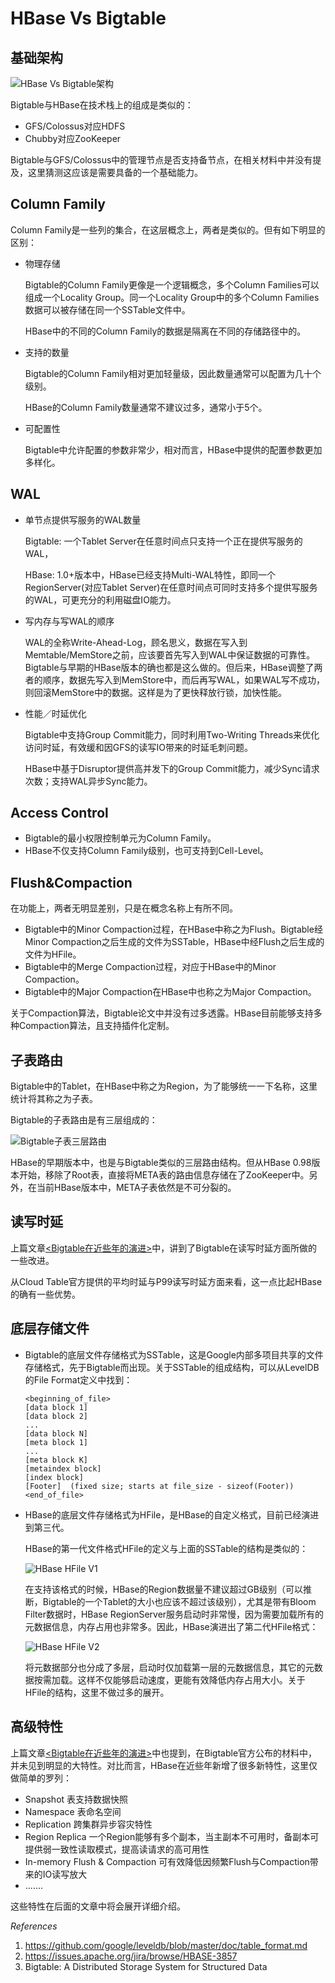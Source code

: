 # HBase Vs Bigtable

## 基础架构

![HBase Vs Bigtable架构](HBaseVsBigtable架构.png)

Bigtable与HBase在技术栈上的组成是类似的：

* GFS/Colossus对应HDFS
* Chubby对应ZooKeeper

Bigtable与GFS/Colossus中的管理节点是否支持备节点，在相关材料中并没有提及，这里猜测这应该是需要具备的一个基础能力。

## Column Family

Column Family是一些列的集合，在这层概念上，两者是类似的。但有如下明显的区别：

* 物理存储

  Bigtable的Column Family更像是一个逻辑概念，多个Column Families可以组成一个Locality Group。同一个Locality Group中的多个Column Families数据可以被存储在同一个SSTable文件中。

  HBase中的不同的Column Family的数据是隔离在不同的存储路径中的。
* 支持的数量

  Bigtable的Column Family相对更加轻量级，因此数量通常可以配置为几十个级别。

  HBase的Column Family数量通常不建议过多，通常小于5个。
* 可配置性

  Bigtable中允许配置的参数非常少，相对而言，HBase中提供的配置参数更加多样化。


## WAL

* 单节点提供写服务的WAL数量


  Bigtable: 一个Tablet Server在任意时间点只支持一个正在提供写服务的WAL，

  HBase:  1.0+版本中，HBase已经支持Multi-WAL特性，即同一个RegionServer(对应Tablet Server)在任意时间点可同时支持多个提供写服务的WAL，可更充分的利用磁盘IO能力。


* 写内存与写WAL的顺序

  WAL的全称Write-Ahead-Log，顾名思义，数据在写入到Memtable/MemStore之前，应该要首先写入到WAL中保证数据的可靠性。Bigtable与早期的HBase版本的确也都是这么做的。但后来，HBase调整了两者的顺序，数据先写入到MemStore中，而后再写WAL，如果WAL写不成功，则回滚MemStore中的数据。这样是为了更快释放行锁，加快性能。

* 性能／时延优化

  Bigtable中支持Group Commit能力，同时利用Two-Writing Threads来优化访问时延，有效缓和因GFS的读写IO带来的时延毛刺问题。

  HBase中基于Disruptor提供高并发下的Group Commit能力，减少Sync请求次数；支持WAL异步Sync能力。


## Access Control

* Bigtable的最小权限控制单元为Column Family。
* HBase不仅支持Column Family级别，也可支持到Cell-Level。



## Flush&Compaction

在功能上，两者无明显差别，只是在概念名称上有所不同。

* Bigtable中的Minor Compaction过程，在HBase中称之为Flush。Bigtable经Minor Compaction之后生成的文件为SSTable，HBase中经Flush之后生成的文件为HFile。
* Bigtable中的Merge Compaction过程，对应于HBase中的Minor Compaction。
* Bigtable中的Major Compaction在HBase中也称之为Major Compaction。

关于Compaction算法，Bigtable论文中并没有过多透露。HBase目前能够支持多种Compaction算法，且支持插件化定制。

## 子表路由

Bigtable中的Tablet，在HBase中称之为Region，为了能够统一一下名称，这里统计将其称之为子表。

Bigtable的子表路由是有三层组成的：

![Bigtable子表三层路由](Bigtable子表路由.png)

HBase的早期版本中，也是与Bigtable类似的三层路由结构。但从HBase 0.98版本开始，移除了Root表，直接将META表的路由信息存储在了ZooKeeper中。另外，在当前HBase版本中，META子表依然是不可分裂的。

## 读写时延

上篇文章[<Bigtable在近些年的演进>](http://www.nosqlnotes.com/techpoints/bigtable-latestupdate/)中，讲到了Bigtable在读写时延方面所做的一些改进。

从Cloud Table官方提供的平均时延与P99读写时延方面来看，这一点比起HBase的确有一些优势。

## 底层存储文件

* Bigtable的底层文件存储格式为SSTable，这是Google内部多项目共享的文件存储格式，先于Bigtable而出现。关于SSTable的组成结构，可以从LevelDB的File Format定义中找到：

  ```
  <beginning_of_file>
  [data block 1]
  [data block 2]
  ...
  [data block N]
  [meta block 1]
  ...
  [meta block K]
  [metaindex block]
  [index block]
  [Footer]  (fixed size; starts at file_size - sizeof(Footer))
  <end_of_file>
  ```

* HBase的底层文件存储格式为HFile，是HBase的自定义格式，目前已经演进到第三代。

  HBase的第一代文件格式HFile的定义与上面的SSTable的结构是类似的：

  ![HBase HFile V1](HBase_HFile_Format_V1.png)

  在支持该格式的时候，HBase的Region数据量不建议超过GB级别（可以推断，Bigtable的一个Tablet的大小也应该不超过该级别），尤其是带有Bloom Filter数据时，HBase RegionServer服务启动时非常慢，因为需要加载所有的元数据信息，内存占用也非常多。因此，HBase演进出了第二代HFile格式：

  ![HBase HFile V2](HBase_HFile_Format_V2.png)

  将元数据部分也分成了多层，启动时仅加载第一层的元数据信息，其它的元数据按需加载。这样不仅能够启动速度，更能有效降低内存占用大小。关于HFile的结构，这里不做过多的展开。



## 高级特性

上篇文章[<Bigtable在近些年的演进>](http://www.nosqlnotes.com/techpoints/bigtable-latestupdate/)中也提到，在Bigtable官方公布的材料中，并未见到明显的大特性。对比而言，HBase在近些年新增了很多新特性，这里仅做简单的罗列：

* Snapshot  表支持数据快照
* Namespace 表命名空间
* Replication 跨集群异步容灾特性
* Region Replica 一个Region能够有多个副本，当主副本不可用时，备副本可提供弱一致性读取模式，提高读请求的高可用性
* In-memory Flush & Compaction  可有效降低因频繁Flush与Compaction带来的IO读写放大
* .......


这些特性在后面的文章中将会展开详细介绍。



*References*

1. https://github.com/google/leveldb/blob/master/doc/table_format.md
2. https://issues.apache.org/jira/browse/HBASE-3857
3. Bigtable: A Distributed Storage System for Structured Data
